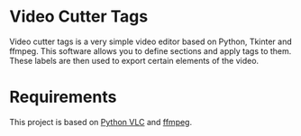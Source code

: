 # Video Cutter Tags

Video cutter tags is a very simple video editor based on Python, Tkinter and ffmpeg.
This software allows you to define sections and apply tags to them. These labels are then used to export certain elements of the video.

# Requirements

This project is based on [Python VLC](https://pypi.org/project/python-vlc/) and [ffmpeg]([https://](https://www.ffmpeg.org/download.html)).
